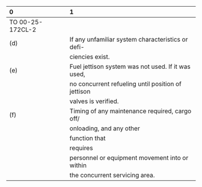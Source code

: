 | 0                | 1                                                  |
|:-----------------|:---------------------------------------------------|
| TO 00-25-172CL-2 |                                                    |
| (d)              | If any unfamiliar system characteristics or defi-  |
|                  | ciencies exist.                                    |
| (e)              | Fuel jettison system was not used. If it was used, |
|                  | no concurrent refueling until position of jettison |
|                  | valves is verified.                                |
| (f)              | Timing of any maintenance required, cargo off/     |
|                  | onloading, and any other                           |
|                  | function that                                      |
|                  | requires                                           |
|                  | personnel or equipment movement into or within     |
|                  | the concurrent servicing area.                     |